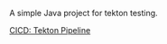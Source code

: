 A simple Java project for tekton testing.

[CICD: Tekton Pipeline](https://medium.com/@apotitech/cloud-native-cicd-tekton-pipeline-in-action-f2cc5637fa17)
